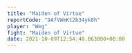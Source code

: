 ```yaml
---
title: "Maiden of Virtue"
reportCode: "9AfVWmKt2b34yk8h"
player: "Weg"
fight: "Maiden of Virtue"
date: 2021-10-09T12:54:48.063000+00:00
---
```

